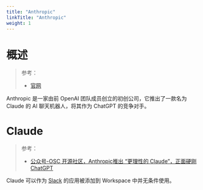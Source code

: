 ```yaml
---
title: "Anthropic"
linkTitle: "Anthropic"
weight: 1
---
```


# 概述

> 参考：
>
> - [官网](https://www.anthropic.com/)

Anthropic 是一家由前 OpenAI 团队成员创立的初创公司，它推出了一款名为 Claude 的 AI 聊天机器人，将其作为 ChatGPT 的竞争对手。

# Claude

> 参考：
>
> - [公众号-OSC 开源社区，Anthropic推出 “更理性的 Claude”，正面硬刚ChatGPT](https://mp.weixin.qq.com/s/7YJ7B6JTV7U1gXeLOiZsLw)

Claude 可以作为 [Slack](/docs/Utils/即时通信/Slack.md) 的应用被添加到 Workspace 中并无条件使用。
